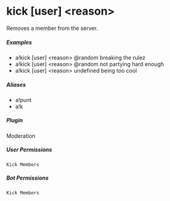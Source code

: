 # kick [user] &lt;reason&gt;

Removes a member from the server.
			

##### Examples

* a!kick [user] &lt;reason&gt; @random breaking the rulez
* a!kick [user] &lt;reason&gt; @random not partying hard enough
* a!kick [user] &lt;reason&gt; undefined being too cool


##### Aliases

* a!punt
* a!k


##### Plugin
Moderation


##### User Permissions
`Kick Members`


##### Bot Permissions
`Kick Members`